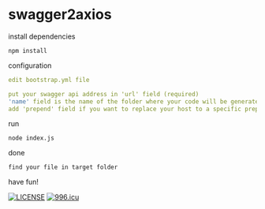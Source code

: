 # swagger2axios

install dependencies
```
npm install
```

configuration
```yaml
edit bootstrap.yml file

put your swagger api address in 'url' field (required)
'name' field is the name of the folder where your code will be generated (required)
add 'prepend' field if you want to replace your host to a specific prepend (not required)
```

run
```
node index.js  
```

done
```
find your file in target folder
```

have fun!


[![LICENSE](https://img.shields.io/badge/license-Anti%20996-blue.svg)](https://github.com/996icu/996.ICU/blob/master/LICENSE)
<a href="https://996.icu"><img src="https://img.shields.io/badge/link-996.icu-red.svg" alt="996.icu"></a>
